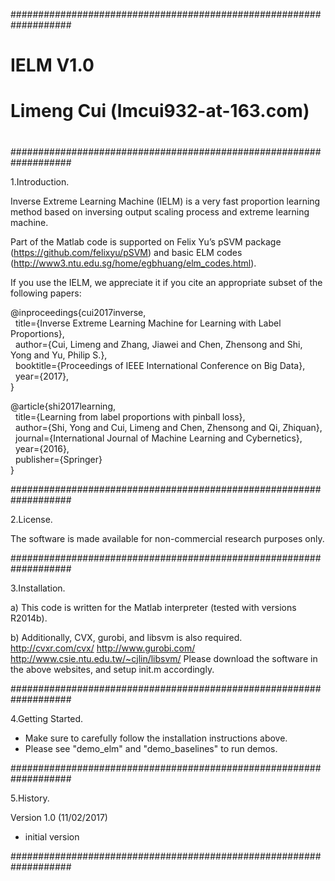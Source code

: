 ###################################################################
#                                                                 #
#    IELM V1.0                                             #
#    Limeng Cui (lmcui932-at-163.com)                             #
#                                                                 #
###################################################################

1.Introduction.

Inverse Extreme Learning Machine (IELM) is a very fast proportion learning method based on inversing output scaling process and extreme learning machine.

Part of the Matlab code is supported on Felix Yu’s pSVM package (https://github.com/felixyu/pSVM) and basic ELM codes (http://www3.ntu.edu.sg/home/egbhuang/elm_codes.html).

If you use the IELM, we appreciate it if you cite an appropriate subset of the following papers:

@inproceedings{cui2017inverse,<br />
&nbsp;&nbsp;title={Inverse Extreme Learning Machine for Learning with Label Proportions},<br />
&nbsp;&nbsp;author={Cui, Limeng and Zhang, Jiawei and Chen, Zhensong and Shi, Yong and Yu, Philip S.},<br />
&nbsp;&nbsp;booktitle={Proceedings of IEEE International Conference on Big Data},<br />
&nbsp;&nbsp;year={2017},<br />
}

@article{shi2017learning,<br />
&nbsp;&nbsp;title={Learning from label proportions with pinball loss},<br />
&nbsp;&nbsp;author={Shi, Yong and Cui, Limeng and Chen, Zhensong and Qi, Zhiquan},<br />
&nbsp;&nbsp;journal={International Journal of Machine Learning and Cybernetics},<br />
&nbsp;&nbsp;year={2016},<br />
&nbsp;&nbsp;publisher={Springer}<br />
}

###################################################################

2.License.

The software is made available for non-commercial research purposes only.

###################################################################

3.Installation.

a) This code is written for the Matlab interpreter (tested with versions R2014b). 

b) Additionally, CVX, gurobi, and libsvm is also required.
http://cvxr.com/cvx/
http://www.gurobi.com/
http://www.csie.ntu.edu.tw/~cjlin/libsvm/
Please download the software in the above websites, and setup init.m accordingly.

###################################################################

4.Getting Started.

 - Make sure to carefully follow the installation instructions above.
 - Please see "demo_elm" and "demo_baselines" to run demos.

###################################################################

5.History.

Version 1.0 (11/02/2017)
 - initial version

###################################################################